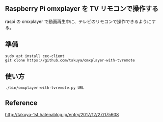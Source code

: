 ## Raspberry Pi omxplayer を TV リモコンで操作する


raspi の omxplayer で動画再生中に、テレビのリモコンで操作できるようにする。

## 準備
```
sudo apt install cec-client
git clone https://github.com/takuya/omxplayer-with-tvremote
```

## 使い方

```
./bin/omxplayer-with-tvremote.py URL
```


## Reference 

http://takuya-1st.hatenablog.jp/entry/2017/12/27/175608
